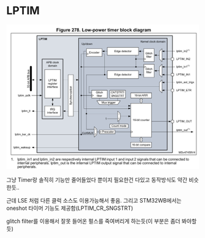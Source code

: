 # LPTIM

![Untitled](LPTIM%20a5e910f6dce943ef8e7ceac7a8361467/Untitled.png)

그냥 Timer랑 솔직히 기능만 줄어들었다 뿐이지 필요한건 다있고 동작방식도 약간 비슷한듯..

근데 LSE 처럼 다른 클럭 소스도 이용가능해서 좋음. 그리고 STM32WB에서는 oneshot 타이머 기능도 제공함(LPTIM_CR_SNGSTRT)

glitch filter를 이용해서 잘못 들어온 펄스를 죽여버리게 하는듯(이 부분은 좀더 봐야할듯)
